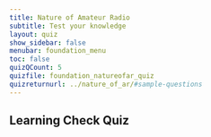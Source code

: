 ```yaml
---
title: Nature of Amateur Radio
subtitle: Test your knowledge
layout: quiz
show_sidebar: false
menubar: foundation_menu
toc: false
quizQCount: 5
quizfile: foundation_natureofar_quiz
quizreturnurl: ../nature_of_ar/#sample-questions
---
```


## Learning Check Quiz

